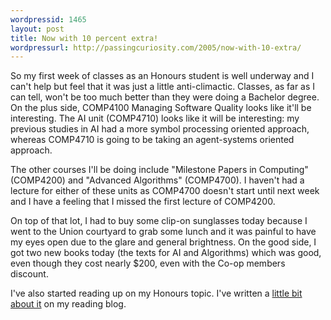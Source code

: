 ```yaml
---
wordpressid: 1465
layout: post
title: Now with 10 percent extra!
wordpressurl: http://passingcuriosity.com/2005/now-with-10-extra/
---
```


So my first week of classes as an Honours student is well underway and I can't
help but feel that it was just a little anti-climactic. Classes, as far as
I can tell, won't be too much better than they were doing a Bachelor degree. On
the plus side, COMP4100 Managing Software Quality looks like it'll be
interesting. The AI unit (COMP4710) looks like it will be interesting: my
previous studies in AI had a more symbol processing oriented approach, whereas
COMP4710 is going to be taking an agent-systems oriented approach.

The other courses I'll be doing include "Milestone Papers in Computing"
(COMP4200) and "Advanced Algorithms" (COMP4700). I haven't had a lecture for
either of these units as COMP4700 doesn't start until next week and I have
a feeling that I missed the first lecture of COMP4200.

On top of that lot, I had to buy some clip-on sunglasses today because I went
to the Union courtyard to grab some lunch and it was painful to have my eyes
open due to the glare and general brightness. On the good side, I got two new
books today (the texts for AI and Algorithms) which was good, even though they
cost nearly $200, even with the Co-op members discount.

I've also started reading up on my Honours topic. I've written a <a
href="http://troacss.blogspot.com/2005/02/and-so-it-beings.html">little bit
about it</a> on my reading blog.
